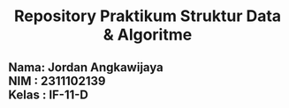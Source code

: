 <h1 align="center">Repository Praktikum Struktur Data & Algoritme</h1>

## Nama: Jordan Angkawijaya</br> NIM      : 2311102139</br> Kelas : IF-11-D
